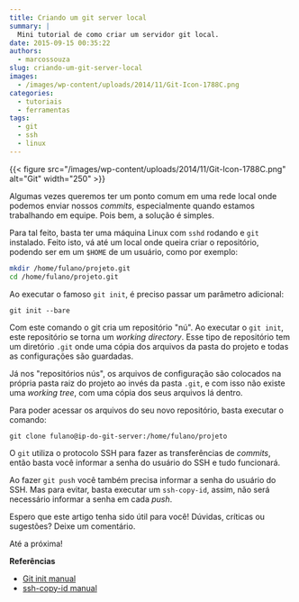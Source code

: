 ```yaml
---
title: Criando um git server local
summary: |
  Mini tutorial de como criar um servidor git local.
date: 2015-09-15 00:35:22
authors:
  - marcossouza
slug: criando-um-git-server-local
images:
  - /images/wp-content/uploads/2014/11/Git-Icon-1788C.png
categories:
  - tutoriais
  - ferramentas
tags:
  - git
  - ssh
  - linux
---
```


{{< figure src="/images/wp-content/uploads/2014/11/Git-Icon-1788C.png" alt="Git" width="250" >}}

Algumas vezes queremos ter um ponto comum em uma rede local onde podemos enviar nossos *commits*, especialmente quando estamos trabalhando em equipe. Pois bem, a solução é simples.

Para tal feito, basta ter uma máquina Linux com `sshd` rodando e `git` instalado. Feito isto, vá até um local onde queira criar o repositório, podendo ser em um `$HOME` de um usuário, como por exemplo:

```bash
mkdir /home/fulano/projeto.git
cd /home/fulano/projeto.git
```

Ao executar o famoso `git init`, é preciso passar um parâmetro adicional:

`git init --bare`

Com este comando o git cria um repositório "nú". Ao executar o `git init`, este repositório se torna um *working directory*. Esse tipo de repositório tem um diretório `.git` onde uma cópia dos arquivos da pasta do projeto e todas as configurações são guardadas.

Já nos "repositórios nús", os arquivos de configuração são colocados na própria pasta raiz do projeto ao invés da pasta `.git`, e com isso não existe uma *working tree*, com uma cópia dos seus arquivos lá dentro.

Para poder acessar os arquivos do seu novo repositório, basta executar o comando:

`git clone fulano@ip-do-git-server:/home/fulano/projeto`

O `git` utiliza o protocolo SSH para fazer as transferências de *commits*, então basta você informar a senha do usuário do SSH e tudo funcionará.

Ao fazer `git push` você também precisa informar a senha do usuário do SSH. Mas para evitar, basta executar um `ssh-copy-id`, assim, não será necessário informar a senha em cada *push*.

Espero que este artigo tenha sido útil para você! Dúvidas, críticas ou sugestões? Deixe um comentário.

Até a próxima!

**Referências**

- [Git init manual](https://www.kernel.org/pub/software/scm/git/docs/git-init.html)
- [ssh-copy-id manual](https://linux.die.net/man/1/ssh-copy-id)
